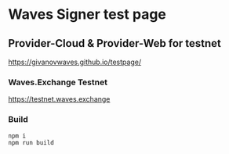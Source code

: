 # Waves Signer test page

## Provider-Cloud & Provider-Web for testnet

<https://givanovwaves.github.io/testpage/>

### Waves.Exchange Testnet

<https://testnet.waves.exchange>

### Build

```sh
npm i 
npm run build
```

